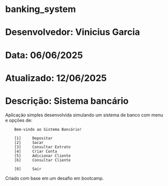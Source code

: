 # banking_system

# Desenvolvedor: Vinicius Garcia   #
# Data: 06/06/2025                 #
# Atualizado: 12/06/2025           #
# Descrição: Sistema bancário      #

Aplicação simples desenvolvida simulando um sistema de banco com menu e opções de:

        Bem-vindo ao Sistema Bancário!
        
        [1]     Depositar
        [2]     Sacar
        [3]     Consultar Extrato
        [4]     Criar Conta
        [5]     Adicionar Cliente
        [6]     Consultar Cliente
        
        [0]     Sair

Criado com base em um desafio em bootcamp.
